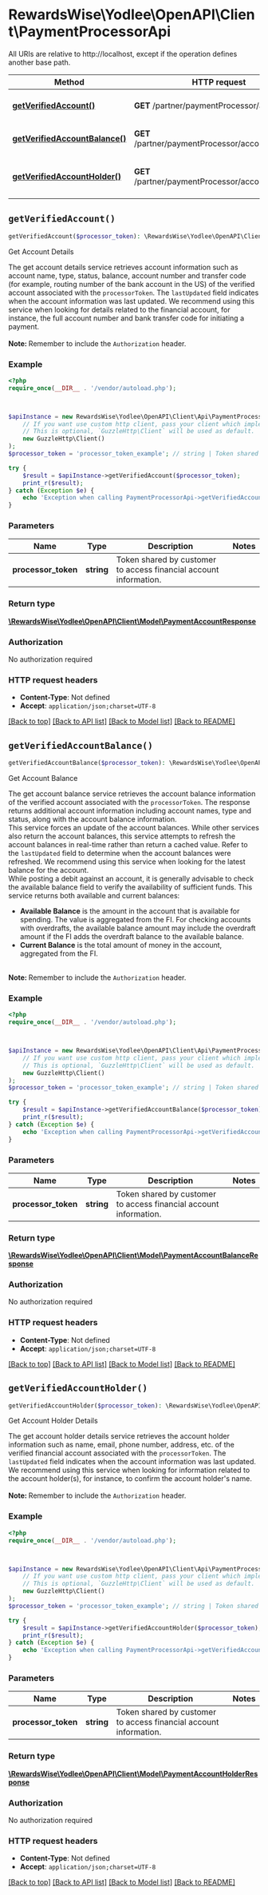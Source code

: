 # RewardsWise\Yodlee\OpenAPI\Client\PaymentProcessorApi

All URIs are relative to http://localhost, except if the operation defines another base path.

| Method | HTTP request | Description |
| ------------- | ------------- | ------------- |
| [**getVerifiedAccount()**](PaymentProcessorApi.md#getVerifiedAccount) | **GET** /partner/paymentProcessor/account | Get Account Details |
| [**getVerifiedAccountBalance()**](PaymentProcessorApi.md#getVerifiedAccountBalance) | **GET** /partner/paymentProcessor/account/balance | Get Account Balance |
| [**getVerifiedAccountHolder()**](PaymentProcessorApi.md#getVerifiedAccountHolder) | **GET** /partner/paymentProcessor/account/holder | Get Account Holder Details |


## `getVerifiedAccount()`

```php
getVerifiedAccount($processor_token): \RewardsWise\Yodlee\OpenAPI\Client\Model\PaymentAccountResponse
```

Get Account Details

The get account details service retrieves account information such as account name, type, status, balance, account number and transfer code (for example, routing number of the bank account in the US) of the verified account associated with the <code>processorToken</code>. The <code>lastUpdated</code> field indicates when the account information was last updated. We recommend using this service when looking for details related to the financial account, for instance, the full account number and bank transfer code for initiating a payment.<br><br><b>Note: </b>Remember to include the <code>Authorization</code> header.

### Example

```php
<?php
require_once(__DIR__ . '/vendor/autoload.php');



$apiInstance = new RewardsWise\Yodlee\OpenAPI\Client\Api\PaymentProcessorApi(
    // If you want use custom http client, pass your client which implements `GuzzleHttp\ClientInterface`.
    // This is optional, `GuzzleHttp\Client` will be used as default.
    new GuzzleHttp\Client()
);
$processor_token = 'processor_token_example'; // string | Token shared by customer to access financial account information.

try {
    $result = $apiInstance->getVerifiedAccount($processor_token);
    print_r($result);
} catch (Exception $e) {
    echo 'Exception when calling PaymentProcessorApi->getVerifiedAccount: ', $e->getMessage(), PHP_EOL;
}
```

### Parameters

| Name | Type | Description  | Notes |
| ------------- | ------------- | ------------- | ------------- |
| **processor_token** | **string**| Token shared by customer to access financial account information. | |

### Return type

[**\RewardsWise\Yodlee\OpenAPI\Client\Model\PaymentAccountResponse**](../Model/PaymentAccountResponse.md)

### Authorization

No authorization required

### HTTP request headers

- **Content-Type**: Not defined
- **Accept**: `application/json;charset=UTF-8`

[[Back to top]](#) [[Back to API list]](../../README.md#endpoints)
[[Back to Model list]](../../README.md#models)
[[Back to README]](../../README.md)

## `getVerifiedAccountBalance()`

```php
getVerifiedAccountBalance($processor_token): \RewardsWise\Yodlee\OpenAPI\Client\Model\PaymentAccountBalanceResponse
```

Get Account Balance

The get account balance service retrieves the account balance information of the verified account associated with the <code>processorToken</code>. The response returns additional account information including account names, type and status, along with the account balance information. <br>This service forces an update of the account balances. While other services also return the account balances, this service attempts to refresh the account balances in real-time rather than return a cached value. Refer to the <code>lastUpdated</code> field to determine when the account balances were refreshed. We recommend using this service when looking for the latest balance for the account.<br>While posting a debit against an account, it is generally advisable to check the available balance field to verify the availability of sufficient funds. This service returns both available and current balances: <ul><li><b>Available Balance</b> is the amount in the account that is available for spending. The value is aggregated from the FI. For checking accounts with overdrafts, the available balance amount may include the overdraft amount if the FI adds the overdraft balance to the available balance.</li><li><b>Current Balance</b> is the total amount of money in the account, aggregated from the FI.</li></ul><br><b>Note: </b>Remember to include the <code>Authorization</code> header.

### Example

```php
<?php
require_once(__DIR__ . '/vendor/autoload.php');



$apiInstance = new RewardsWise\Yodlee\OpenAPI\Client\Api\PaymentProcessorApi(
    // If you want use custom http client, pass your client which implements `GuzzleHttp\ClientInterface`.
    // This is optional, `GuzzleHttp\Client` will be used as default.
    new GuzzleHttp\Client()
);
$processor_token = 'processor_token_example'; // string | Token shared by customer to access financial account information.

try {
    $result = $apiInstance->getVerifiedAccountBalance($processor_token);
    print_r($result);
} catch (Exception $e) {
    echo 'Exception when calling PaymentProcessorApi->getVerifiedAccountBalance: ', $e->getMessage(), PHP_EOL;
}
```

### Parameters

| Name | Type | Description  | Notes |
| ------------- | ------------- | ------------- | ------------- |
| **processor_token** | **string**| Token shared by customer to access financial account information. | |

### Return type

[**\RewardsWise\Yodlee\OpenAPI\Client\Model\PaymentAccountBalanceResponse**](../Model/PaymentAccountBalanceResponse.md)

### Authorization

No authorization required

### HTTP request headers

- **Content-Type**: Not defined
- **Accept**: `application/json;charset=UTF-8`

[[Back to top]](#) [[Back to API list]](../../README.md#endpoints)
[[Back to Model list]](../../README.md#models)
[[Back to README]](../../README.md)

## `getVerifiedAccountHolder()`

```php
getVerifiedAccountHolder($processor_token): \RewardsWise\Yodlee\OpenAPI\Client\Model\PaymentAccountHolderResponse
```

Get Account Holder Details

The get account holder details service retrieves the account holder information such as name, email, phone number, address, etc. of the verified financial account associated with the <code>processorToken</code>. The <code>lastUpdated</code> field indicates when the account information was last updated. We recommend using this service when looking for information related to the account holder(s), for instance, to confirm the account holder's name. <br><br><b>Note: </b>Remember to include the <code>Authorization</code> header.

### Example

```php
<?php
require_once(__DIR__ . '/vendor/autoload.php');



$apiInstance = new RewardsWise\Yodlee\OpenAPI\Client\Api\PaymentProcessorApi(
    // If you want use custom http client, pass your client which implements `GuzzleHttp\ClientInterface`.
    // This is optional, `GuzzleHttp\Client` will be used as default.
    new GuzzleHttp\Client()
);
$processor_token = 'processor_token_example'; // string | Token shared by customer to access financial account information.

try {
    $result = $apiInstance->getVerifiedAccountHolder($processor_token);
    print_r($result);
} catch (Exception $e) {
    echo 'Exception when calling PaymentProcessorApi->getVerifiedAccountHolder: ', $e->getMessage(), PHP_EOL;
}
```

### Parameters

| Name | Type | Description  | Notes |
| ------------- | ------------- | ------------- | ------------- |
| **processor_token** | **string**| Token shared by customer to access financial account information. | |

### Return type

[**\RewardsWise\Yodlee\OpenAPI\Client\Model\PaymentAccountHolderResponse**](../Model/PaymentAccountHolderResponse.md)

### Authorization

No authorization required

### HTTP request headers

- **Content-Type**: Not defined
- **Accept**: `application/json;charset=UTF-8`

[[Back to top]](#) [[Back to API list]](../../README.md#endpoints)
[[Back to Model list]](../../README.md#models)
[[Back to README]](../../README.md)
